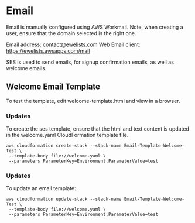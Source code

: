 # Email
Email is manually configured using AWS Workmail.  Note, when creating a user, ensure that the domain selected is the right one.

Email address: contact@ewelists.com
Web Email client: https://ewelists.awsapps.com/mail

SES is used to send emails, for signup confirmation emails, as well as welcome emails.


## Welcome Email Template
To test the template, edit welcome-template.html and view in a browser.

### Updates
To create the ses template, ensure that the html and text content is updated in the welcome.yaml CloudFormation template file.
```
aws cloudformation create-stack --stack-name Email-Template-Welcome-Test \
 --template-body file://welcome.yaml \
 --parameters ParameterKey=Environment,ParameterValue=test
```


### Updates
To update an email template:
```
aws cloudformation update-stack --stack-name Email-Template-Welcome-Test \
 --template-body file://welcome.yaml \
 --parameters ParameterKey=Environment,ParameterValue=test
```
